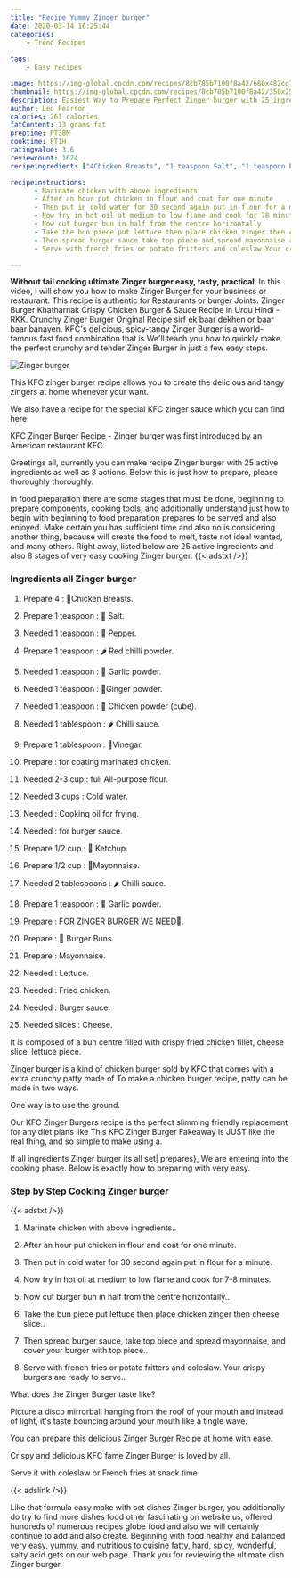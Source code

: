 ```yaml
---
title: "Recipe Yummy Zinger burger"
date: 2020-03-14 16:25:44
categories:
    - Trend Recipes
    
tags:
    - Easy recipes

image: https://img-global.cpcdn.com/recipes/8cb785b7100f8a42/680x482cq70/zinger-burger-recipe-main-photo.jpg
thumbnail: https://img-global.cpcdn.com/recipes/8cb785b7100f8a42/350x250cq70/zinger-burger-recipe-main-photo.jpg
description: Easiest Way to Prepare Perfect Zinger burger with 25 ingredients and 8 stages of easy cooking.
author: Leo Pearson
calories: 261 calories
fatContent: 13 grams fat
preptime: PT38M
cooktime: PT1H
ratingvalue: 3.6
reviewcount: 1624
recipeingredient: ["4Chicken Breasts", "1 teaspoon Salt", "1 teaspoon Pepper", "1 teaspoon Red chilli powder", "1 teaspoon Garlic powder", "1 teaspoonGinger powder", "1 teaspoon Chicken powder cube", "1 tablespoon Chilli sauce", "1 tablespoonVinegar", "for coating marinated chicken", "2-3 cupfull Allpurpose flour", "3 cupsCold water", "Cooking oil for frying", "for burger sauce", "1/2 cup Ketchup", "1/2 cupMayonnaise", "2 tablespoons Chilli sauce", "1 teaspoon Garlic powder", "FOR ZINGER BURGER WE NEED", " Burger Buns", "Mayonnaise", "Lettuce", "Fried chicken", "Burger sauce", "slicesCheese"]

recipeinstructions: 
      - Marinate chicken with above ingredients 
      - After an hour put chicken in flour and coat for one minute 
      - Then put in cold water for 30 second again put in flour for a minute 
      - Now fry in hot oil at medium to low flame and cook for 78 minutes 
      - Now cut burger bun in half from the centre horizontally 
      - Take the bun piece put lettuce then place chicken zinger then cheese slice 
      - Then spread burger sauce take top piece and spread mayonnaise and cover your burger with top piece 
      - Serve with french fries or potato fritters and coleslaw Your crispy burgers are ready to serve

---
```




**Without fail cooking ultimate Zinger burger easy, tasty, practical**. In this video, I will show you how to make Zinger Burger for your business or restaurant. This recipe is authentic for Restaurants or burger Joints. Zinger Burger Khatharnak Crispy Chicken Burger &amp; Sauce Recipe in Urdu Hindi - RKK. Crunchy Zinger Burger Original Recipe sirf ek baar dekhen or baar baar banayen. KFC&#39;s delicious, spicy-tangy Zinger Burger is a world-famous fast food combination that is We&#39;ll teach you how to quickly make the perfect crunchy and tender Zinger Burger in just a few easy steps.


![Zinger burger](https://img-global.cpcdn.com/recipes/8cb785b7100f8a42/680x482cq70/zinger-burger-recipe-main-photo.jpg "Zinger burger")



This KFC zinger burger recipe allows you to create the delicious and tangy zingers at home whenever your want.

We also have a recipe for the special KFC zinger sauce which you can find here.

KFC Zinger Burger Recipe - Zinger burger was first introduced by an American restaurant KFC.


Greetings all, currently you can make recipe Zinger burger with 25 active ingredients as well as 8 actions. Below this is just how to prepare, please thoroughly thoroughly.

In food preparation there are some stages that must be done, beginning to prepare components, cooking tools, and additionally understand just how to begin with beginning to food preparation prepares to be served and also enjoyed. Make certain you has sufficient time and also no is considering another thing, because will create the food to melt, taste not ideal wanted, and many others. Right away, listed below are 25 active ingredients and also 8 stages of very easy cooking Zinger burger.
{{< adstxt />}}

### Ingredients all Zinger burger


1. Prepare 4 : 🐓Chicken Breasts.

1. Prepare 1 teaspoon : 🧂 Salt.

1. Needed 1 teaspoon : 🧂 Pepper.

1. Prepare 1 teaspoon : 🌶 Red chilli powder.

1. Needed 1 teaspoon : 🧄 Garlic powder.

1. Needed 1 teaspoon : 🥗Ginger powder.

1. Needed 1 teaspoon : 🐔 Chicken powder (cube).

1. Needed 1 tablespoon : 🌶 Chilli sauce.

1. Prepare 1 tablespoon : 🍾Vinegar.

1. Prepare  : for coating marinated chicken.

1. Needed 2-3 cup : full All-purpose flour.

1. Needed 3 cups : Cold water.

1. Needed  : Cooking oil for frying.

1. Needed  : for burger sauce.

1. Prepare 1/2 cup : 🍅 Ketchup.

1. Prepare 1/2 cup : 🥣Mayonnaise.

1. Needed 2 tablespoons : 🌶 Chilli sauce.

1. Prepare 1 teaspoon : 🧄 Garlic powder.

1. Prepare  : FOR ZINGER BURGER WE NEED🍔.

1. Prepare  : 🍔 Burger Buns.

1. Prepare  : Mayonnaise.

1. Needed  : Lettuce.

1. Needed  : Fried chicken.

1. Needed  : Burger sauce.

1. Needed slices : Cheese.


It is composed of a bun centre filled with crispy fried chicken fillet, cheese slice, lettuce piece.

Zinger burger is a kind of chicken burger sold by KFC that comes with a extra crunchy patty made of To make a chicken burger recipe, patty can be made in two ways.

One way is to use the ground.

Our KFC Zinger Burgers recipe is the perfect slimming friendly replacement for any diet plans like This KFC Zinger Burger Fakeaway is JUST like the real thing, and so simple to make using a.


If all ingredients Zinger burger its all set| prepares}, We are entering into the cooking phase. Below is exactly how to preparing with very easy.

### Step by Step Cooking Zinger burger

{{< adstxt />}}


1. Marinate chicken with above ingredients..



1. After an hour put chicken in flour and coat for one minute.



1. Then put in cold water for 30 second again put in flour for a minute.



1. Now fry in hot oil at medium to low flame and cook for 7-8 minutes.



1. Now cut burger bun in half from the centre horizontally..



1. Take the bun piece put lettuce then place chicken zinger then cheese slice..



1. Then spread burger sauce, take top piece and spread mayonnaise, and cover your burger with top piece..



1. Serve with french fries or potato fritters and coleslaw. Your crispy burgers are ready to serve..




What does the Zinger Burger taste like?

Picture a disco mirrorball hanging from the roof of your mouth and instead of light, it&#39;s taste bouncing around your mouth like a tingle wave.

You can prepare this delicious Zinger Burger Recipe at home with ease.

Crispy and delicious KFC fame Zinger Burger is loved by all.

Serve it with coleslaw or French fries at snack time.


{{< adslink />}}

Like that formula easy make with set dishes Zinger burger, you additionally do try to find more dishes food other fascinating on website us, offered hundreds of numerous recipes globe food and also we will certainly continue to add and also create. Beginning with food healthy and balanced very easy, yummy, and nutritious to cuisine fatty, hard, spicy, wonderful, salty acid gets on our web page. Thank you for reviewing the ultimate dish Zinger burger.
